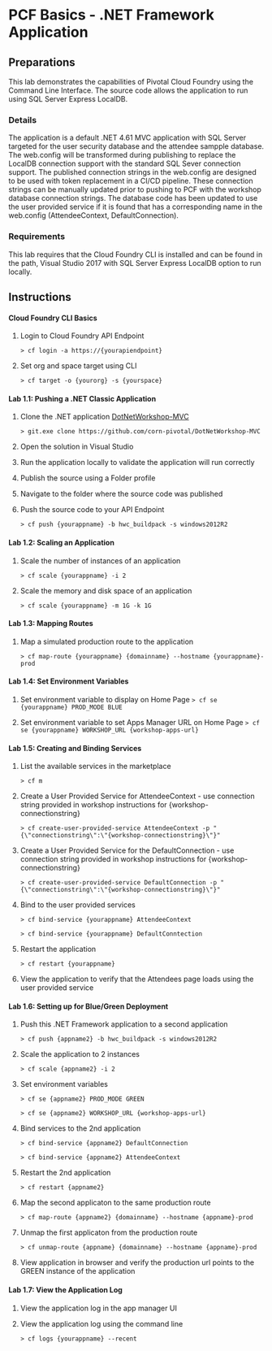 # PCF Basics  - .NET Framework Application

## Preparations
This lab demonstrates the capabilities of Pivotal Cloud Foundry using the Command Line Interface. The source code allows the application to run using SQL Server Express LocalDB. 

### Details
The application is a default .NET 4.61 MVC application with SQL Server targeted for the user security database and the attendee sampple database.  The web.config will be transformed during publishing to replace the LocalDB connection support with the standard SQL Sever connection support.  The published connection strings in the web.config are designed to be used with token replacement in a CI/CD pipeline.  These connection strings can be manually updated prior to pushing to PCF with the workshop database connection strings.  The database code has been updated to use the user provided service if it is found that has a corresponding name in the web.config (AttendeeContext, DefaultConnection).

### Requirements
This lab requires that the Cloud Foundry CLI is installed and can be found in the path, Visual Studio 2017 with SQL Server Express LocalDB option to run locally.

## Instructions
#### Cloud Foundry CLI Basics
1. Login to Cloud Foundry API Endpoint

	`> cf login -a https://{yourapiendpoint}`
 
2. Set org and space target using CLI

	`> cf target -o {yourorg} -s {yourspace}`
 

#### Lab 1.1: Pushing a .NET Classic Application
1. Clone the .NET application [DotNetWorkshop-MVC](https://github.com/corn-pivotal/DotNetWorkshop-MVC)

	`> git.exe clone https://github.com/corn-pivotal/DotNetWorkshop-MVC`
 
2. Open the solution in Visual Studio

3. Run the application locally to validate the application will run correctly

3. Publish the source using a Folder profile

4. Navigate to the folder where the source code was published

5. Push the source code to your API Endpoint

	`> cf push {yourappname} -b hwc_buildpack -s windows2012R2`
 
#### Lab 1.2: Scaling an Application
1. Scale the number of instances of an application

	`> cf scale {yourappname} -i 2`

2. Scale the memory and disk space of an application

	`> cf scale {yourappname} -m 1G -k 1G`

#### Lab 1.3: Mapping Routes
1. Map a simulated production route to the application

	`> cf map-route {yourappname} {domainname} --hostname {yourappname}-prod`

#### Lab 1.4: Set Environment Variables
1. Set environment variable to display on Home Page
	`> cf se {yourappname} PROD_MODE BLUE`

2. Set environment variable to set Apps Manager URL on Home Page
	`> cf se {yourappname} WORKSHOP_URL {workshop-apps-url}`

#### Lab 1.5: Creating and Binding Services
1. List the available services in the marketplace

	`> cf m`

2. Create a User Provided Service for AttendeeContext - use connection string provided in workshop instructions for {workshop-connectionstring}

	`> cf create-user-provided-service AttendeeContext -p "{\"connectionstring\":\"{workshop-connectionstring}\"}"`

3. Create a User Provided Service for the DefaultConnection - use connection string provided in workshop instructions for {workshop-connectionstring}

	`> cf create-user-provided-service DefaultConnection -p "{\"connectionstring\":\"{workshop-connectionstring}\"}"`

4. Bind to the user provided services

	`> cf bind-service {yourappname} AttendeeContext`
    
    `> cf bind-service {yourappname} DefaultConntection`

5. Restart the application

	`> cf restart {yourappname}`

6. View the application to verify that the Attendees page loads using the user provided service

#### Lab 1.6: Setting up for Blue/Green Deployment
1. Push this .NET Framework application to a second application

	`> cf push {appname2} -b hwc_buildpack -s windows2012R2`

2. Scale the application to 2 instances

	`> cf scale {appname2} -i 2`

3. Set environment variables

	`> cf se {appname2} PROD_MODE GREEN`
    
    `> cf se {appname2} WORKSHOP_URL {workshop-apps-url}`

4. Bind services to the 2nd application

	`> cf bind-service {appname2} DefaultConnection`
    
    `> cf bind-service {appname2} AttendeeContext`

5. Restart the 2nd application

	`> cf restart {appname2}`

6. Map the second applicaton to the same production route

	`> cf map-route {appname2} {domainname} --hostname {appname}-prod`

7. Unmap the first applicaton from the production route

	`> cf unmap-route {appname} {domainname} --hostname {appname}-prod`

8. View application in browser and verify the production url points to the GREEN instance of the application

#### Lab 1.7: View the Application Log
1. View the application log in the app manager UI

2. View the application log using the command line

	`> cf logs {yourappname} --recent`

